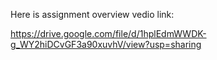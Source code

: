Here is assignment overview vedio link:

https://drive.google.com/file/d/1hplEdmWWDK-g_WY2hiDCvGF3a90xuvhV/view?usp=sharing
